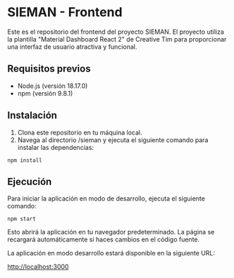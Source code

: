 # SIEMAN - Frontend

Este es el repositorio del frontend del proyecto SIEMAN. El proyecto utiliza la plantilla "Material Dashboard React 2" de Creative Tim para proporcionar una interfaz de usuario atractiva y funcional.

## Requisitos previos

- Node.js (versión 18.17.0)
- npm (versión 9.8.1)

## Instalación

1. Clona este repositorio en tu máquina local.
2. Navega al directorio /sieman y ejecuta el siguiente comando para instalar las dependencias:

```console
npm install
```

## Ejecución

Para iniciar la aplicación en modo de desarrollo, ejecuta el siguiente comando:

```console
npm start
```

Esto abrirá la aplicación en tu navegador predeterminado. La página se recargará automáticamente si haces cambios en el código fuente.

La aplicación en modo desarrollo estará disponible en la siguiente URL:

[http://localhost:3000](http://localhost:3000)

